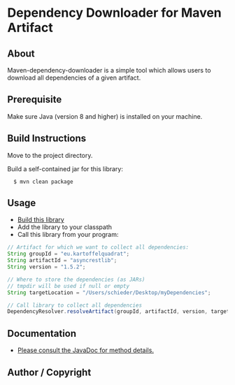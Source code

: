 
Dependency Downloader for Maven Artifact
========================================= 

About 
----- 
Maven-dependency-downloader is a simple tool which allows users to download all 
dependencies of a given artifact.

Prerequisite 
----- 
Make sure Java (version 8 and higher) is installed on your machine.


Build Instructions 
----- 
Move to the project directory.
 
Build a self-contained jar for this library:

      $ mvn clean package

Usage
-----

 * [Build this library](#quick-start) 
 * Add the library to your classpath
 * Call this library from your program:  
 
```java
// Artifact for which we want to collect all dependencies:
String groupId = "eu.kartoffelquadrat";
String artifactId = "asyncrestlib";
String version = "1.5.2";

// Where to store the dependencies (as JARs)
// tmpdir will be used if null or empty
String targetLocation = "/Users/schieder/Desktop/myDependencies";

// Call library to collect all dependencies
DependencyResolver.resolveArtifact(groupId, artifactId, version, targetLocation);
```



Documentation 
----- 

 * [Please consult the JavaDoc for method details.](https://explorew.github.io/maven-dependency-downloader/)

Author / Copyright
----
